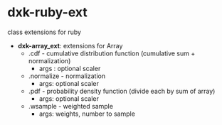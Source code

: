 # dxk-ruby-ext
class extensions for ruby




- **dxk-array_ext**: extensions for Array
  - .cdf - cumulative distribution function (cumulative sum + normalization)
	- args : optional scaler
  - .normalize - normalization
	- args: optional scaler
  - .pdf - probability density function (divide each by sum of array)
	- args: optional scaler
  - .wsample - weighted sample
	- args: weights, number to sample
